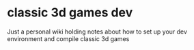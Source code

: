 # classic 3d games dev

Just a personal wiki holding notes about how to set up your dev environment and compile classic 3d games